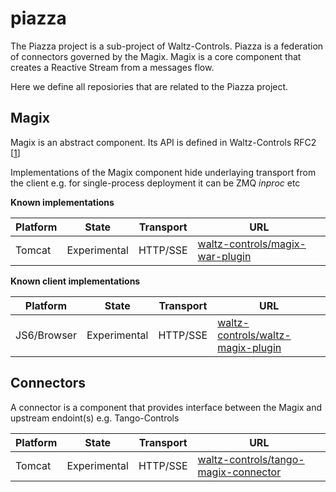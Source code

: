 # piazza

The Piazza project is a sub-project of Waltz-Controls. Piazza is a federation of connectors governed by the Magix. Magix is a core component that creates a Reactive Stream from a messages flow. 

Here we define all reposiories that are related to the Piazza project.

## Magix

Magix is an abstract component. Its API is defined in Waltz-Controls RFC2 [[1](https://github.com/waltz-controls/rfc/tree/master/2)]

Implementations of the Magix component hide underlaying transport from the client e.g. for single-process deployment it can be ZMQ *inproc* etc

**Known implementations**

| Platform | State | Transport | URL |
|----------|-------|-----|-----------|
| Tomcat   | Experimental | HTTP/SSE | [waltz-controls/magix-war-plugin](https://github.com/waltz-controls/magix-war-plugin) |

**Known client implementations**

| Platform | State | Transport | URL |
|----------|-------|-----|-----------|
| JS6/Browser   | Experimental | HTTP/SSE | [waltz-controls/waltz-magix-plugin](https://github.com/waltz-controls/waltz-magix-plugin) |

## Connectors

A connector is a component that provides interface between the Magix and upstream endoint(s) e.g. Tango-Controls

| Platform | State | Transport | URL |
|----------|-------|-----|-----------|
| Tomcat   | Experimental | HTTP/SSE | [waltz-controls/tango-magix-connector](https://github.com/waltz-controls/magix-tango-connector) |
